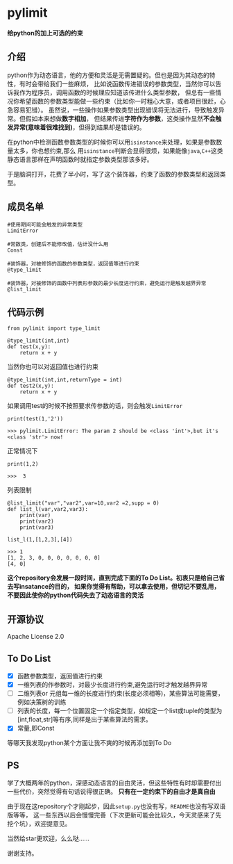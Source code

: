 pylimit
========================================
**给python的加上可选的约束**

介绍
----

python作为动态语言，他的方便和灵活是无需置疑的。但也是因为其动态的特性，有时会带给我们一些麻烦，
比如说函数传进错误的参数类型，当然你可以告诉我作为程序员，调用函数的时候理应知道该传进什么类型参数，
但总有一些情况你希望函数的参数类型能做一些约束（比如你一时粗心大意，或者项目很赶，心急容易犯错）。
虽然说，一些操作如果参数类型出现错误将无法进行，导致触发异常。但假如本来想做**数字相加**，
但结果传进**字符作为参数**，这类操作显然**不会触发异常(意味着很难找到)**，但得到结果却是错误的。


在python中检测函数参数类型的时候你可以用```isinstance```来处理，如果是参数数量太多，你也想约束,那么
用```isinstance```判断会显得很烦，如果能像```java```,```C++```这类静态语言那样在声明函数时就指定参数类型那该多好。

于是脑洞打开，花费了半小时，写了这个装饰器，约束了函数的参数类型和返回类型。

成员名单
----------

	#使用期间可能会触发的异常类型
	LimitError

    #常数类，创建后不能修改值，估计没什么用
    Const

	#装饰器，对被修饰的函数的参数类型，返回值等进行约束
	@type_limit

	#装饰器，对被修饰的函数中列表形参数的最少长度进行约束，避免运行是触发越界异常
	@list_limit


代码示例
-------


    from pylimit import type_limit
    
    @type_limit(int,int)
    def test(x,y):
        return x + y

当然你也可以对返回值也进行约束

    @type_limit(int,int,returnType = int)
    def test2(x,y):
        return x + y


如果调用test的时候不按照要求传参数的话，则会触发```LimitError```
    
	print(test(1,'2'))
    
    >>> pylimit.LimitError: The param 2 should be <class 'int'>,but it's <class 'str'> now!
    
正常情况下

    print(1,2)
    
    >>>  3

列表限制

    @list_limit("var","var2",var=10,var2 =2,supp = 0)
    def list_l(var,var2,var3):
        print(var)
        print(var2)
        print(var3)
    
    list_l(1,[1,2,3],[4])

    >>> 1
    [1, 2, 3, 0, 0, 0, 0, 0, 0, 0]
    [4, 0]

    
**这个repository会发展一段时间，直到完成下面的To Do List。初衷只是给自己省去写insatance的目的，
如果你觉得有帮助，可以拿去使用，但切记不要乱用，不要因此使你的python代码失去了动态语言的灵活**
    
开源协议
--------

Apache License 2.0


To Do List
---------

- [x] 函数参数类型，返回值进行约束
- [x] 一维列表的作参数时，对最少长度进行约束,避免运行时才触发越界异常
- [ ] 二维列表or 元组每一维的长度进行约束(长度必须相等)，某些算法可能需要，例如决策树的训练
- [ ] 列表的长度，每一个位置固定一个指定类型，如规定一个list或tuple的类型为[int,float,str]等有序,同样是出于某些算法的需求。
- [x] 常量,即Const

等哪天我发现python某个方面让我不爽的时候再添加到To Do 




PS
--------

学了大概两年的python，深感动态语言的自由灵活，但这些特性有时却需要付出一些代价，突然觉得有句话说得很正确。
**只有在一定约束下的自由才是真自由**

由于现在这repository个才刚起步，因此```setup.py```也没有写，```README```也没有写双语版等等，
这一些东西以后会慢慢完善（下次更新可能会比较久，今天灵感来了先挖个坑），欢迎提意见。

当然给star更欢迎，么么哒……

谢谢支持。